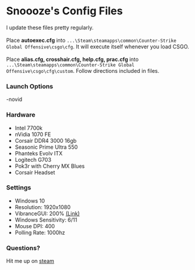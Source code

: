 # Snoooze's Config Files
I update these files pretty regularly.<br /><br />
Place **autoexec.cfg** into `...\Steam\steamapps\common\Counter-Strike Global Offensive\csgo\cfg`. It will execute itself whenever you load CSGO.<br /><br />
Place **alias.cfg, crosshair.cfg, help.cfg, prac.cfg** into `...\Steam\steamapps\common\Counter-Strike Global Offensive\csgo\cfg\custom`. Follow directions included in files.

### Launch Options
-novid

### Hardware
* Intel 7700k<br />
* nVidia 1070 FE<br />
* Corsair DDR4 3000 16gb<br />
* Seasonic Prime Ultra 550<br />
* Phanteks Evolv ITX<br />
* Logitech G703<br />
* Pok3r with Cherry MX Blues<br />
* Corsair Headset<br />


### Settings
* Windows 10<br />
* Resolution: 1920x1080<br />
* VibranceGUI: 200% [(Link)](http://www.vibrancegui.com)<br />
* Windows Sensitivity: 6/11<br />
* Mouse DPI: 400<br />
* Polling Rate: 1000hz<br />

### Questions?
Hit me up on [steam](http://www.steamcommunity.com/id/justsnoooze)
